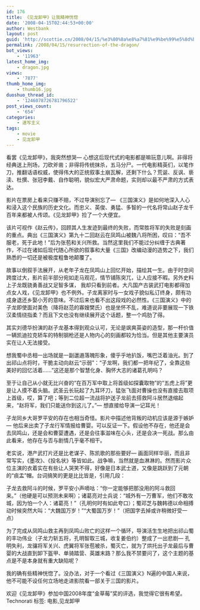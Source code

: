 ```yaml
---
id: 176
title: 《见龙卸甲》让我精神恍惚
date: '2008-04-15T02:44:53+00:00'
author: Westbank
layout: post
guid: 'http://scottie.cn/2008/04/15/%e3%80%8a%e8%a7%81%e9%be%99%e5%8d%b8%e7%94%b2%e3%80%8b%e8%ae%a9%e6%88%91%e7%b2%be%e7%a5%9e%e6%81%8d%e6%83%9a/'
permalink: /2008/04/15/resurrection-of-the-dragon/
bot_views:
    - '11963'
latest_home_img:
    - dragon.jpg
views:
    - '7877'
thumb_home_img:
    - thumb16.jpg
duoshuo_thread_id:
    - '1246078726781796522'
post_views_count:
    - '654'
categories:
    - 速写主义
tags:
    - movie
    - 见龙卸甲
---
```


看罢《见龙卸甲》，我突然想哭— 心想这后现代式的电影都是嘛玩意儿啊。非得将经典送上刑场，刀砍斧凿；非得将传统抹杀，五马分尸。一代电影精英们，以笔作刀，推翻话语权威，使得伟大的正统叙事土崩瓦解，还剩下什么？荒诞、反讽、亵渎、杜撰、张冠李戴、自作聪明，貌似宏大严肃命题，实则却以最不严肃的方式表达。

影片在票房上看来只赚不赔，不过导演别忘了— 《三国演义》是如何地深入人心和浸入这个民族的历史文化。而忠义、英俊、勇猛、多智的一代名将常山赵子龙千百年来都被人传颂。《见龙卸甲》捡了一个大便宜。

该片可视作《赵云传》，回顾其人生发迹到最终的失败，而常胜将军的失败是刻画的重点。典出《三国演义》第九十二回赵云在凤鸣山被魏八将所困，叹曰：“吾不服老，死于此地！”后为张苞和关兴所救。当然这里我们不能过分纠缠于古典著作，不过在诸如后现代随心所欲的叙事和大量《三国》改编动漫的造势之下，我们熟悉的一切还是被极度粗鲁地颠覆了。

故事以倒叙手法展开，从老年子龙在凤鸣山上回忆开始，描绘其一生。由于时空间跨度过大，影片前半部分宛如走马观花，情节铺陈突兀，让人应接不暇。另外史料上子龙既骁勇善战又足智多谋， 我却只看到前者。大凡国产古装武打电影都得加点女人戏，《见龙卸甲》也不例外。子龙离家时与一女戏子貌似私订终身，颇有功成身退还乡娶小芳的意味。不过后来也看不出这段戏的必然性。《三国演义》中的子龙即使面对美色（降将赵范的寡嫂樊氏）也是坐怀不乱，难道说非要展现一下铁汉柔情绕指柔？而且下文也没有继续展开这个话题，整一个鸡肋了得。

其实刘德华扮演的赵子龙基本得到观众认可，无论是飒爽英姿的造型，那一杆价值一辆凯迪拉克轿车的特制钢枪还是人物内心的刻画都较为恰当。但是其他主要演员实在让人无法接受。

想我蜀中丞相一出场就是一副邋遢落魄形象，傻乎乎地扒饭，嘴巴泛着油光。到了出祁山点将时，干脆主动向赵云“示弱”：“子龙啊，我们都一把年纪了，全靠这些美好的回忆活着……”这还是那个智慧化身、胸怀大志的诸葛孔明吗？

至于让自己从小就无比兴奋的“在百万军中取上将首级如探囊取物”的“五虎上将”更是让人摸不着头脑。武圣云长玩起了九耳环刀，猛张飞面对曹操也没有直接去取项上首级，哎，算了吧；等到二位超一流战将护送子龙前去搭救阿斗居然退缩起来，“赵将军，我们只能送你到这儿了。”— 想直接给导演一记耳光！

子龙同乡大哥罗平安的存在也相当奇怪。影片中描述他背叛的动机应该是源于嫉妒— 他后来出卖了子龙行军情报给曹婴。可以反证一下。假设他不存在，他还是会去凤鸣山，还是会和曹婴遭遇，还是会往事滋味在心头，还是会决一死战。那么由此看来，他存在与否与剧情几乎毫不相干。

老实说，港产武打片还是比老谋子、陈凯歌的那些要好— 画面同样华丽，而且非常写实，《墨攻》、《投名状》等皆如此。战争嘛，当然就是血淋淋的。然而影片众位主演的衣着实在有些让人哭笑不得，好像是日本武士道，又像是跳跃到了元朝的“痰盂”帽。台词搞笑的更是比比皆是，引用几段：

子龙去救阿斗的时候，罗平安小声嘀咕：“你一定能够把那没用的阿斗救回来。”（他硬是可以预测未来啊）；诸葛亮对士兵说：“城外有一万曹军，他们不敢攻城，因为怕一个人：诸葛亮！”（孔明何时有如此夸口）；蜀邓芝与魏韩德以命相搏动时候突然大叫：“大魏国万岁！”“大蜀国万岁！”（把国字去掉或许稍微好受一点）

为了完成从凤鸣山救主再到凤鸣山败亡的这样一个循环，导演活生生地把出祁山蜀的丰功伟业（子龙力斩五将，孔明智取三城，收复姜伯约）整成了一出悲剧— 孔明失利，龙骧将军关兴、虎翼将军张苞被杀，蜀灭亡，就为了烘托出子龙最后与曹婴的大战直到卸下盔甲、单骑踏营、英雄末路？那么我不禁要问了，这个主题的基点是不是本身就有重大缺陷呢？

我的确有些精神恍惚了。没办法，对于一个看过《三国演义》N遍的中国人来说，他不可能不设任何立场地走进影院看一部关于三国的影片。

欢迎《见龙卸甲》参加中国2008年度“金草莓”奖的评选，我觉得它很有希望。
Technorati 标签: 电影,见龙卸甲